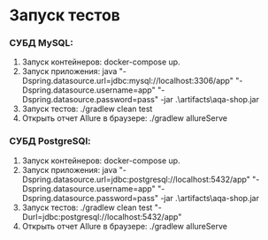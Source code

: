 # Запуск тестов
### СУБД MySQL:
1. Запуск контейнеров: docker-compose up.
2. Запуск приложения: java "-Dspring.datasource.url=jdbc:mysql://localhost:3306/app" "-Dspring.datasource.username=app" "-Dspring.datasource.password=pass" -jar .\artifacts\aqa-shop.jar
3. Запуск тестов: ./gradlew clean test
4. Открыть отчет Allure в браузере: ./gradlew allureServe

### СУБД PostgreSQl:
1. Запуск контейнеров: docker-compose up.
2. Запуск приложения: java "-Dspring.datasource.url=jdbc:postgresql://localhost:5432/app" "-Dspring.datasource.username=app" "-Dspring.datasource.password=pass" -jar .\artifacts\aqa-shop.jar
3. Запуск тестов: ./gradlew clean test "-Durl=jdbc:postgresql://localhost:5432/app"
4. Открыть отчет Allure в браузере: ./gradlew allureServe
